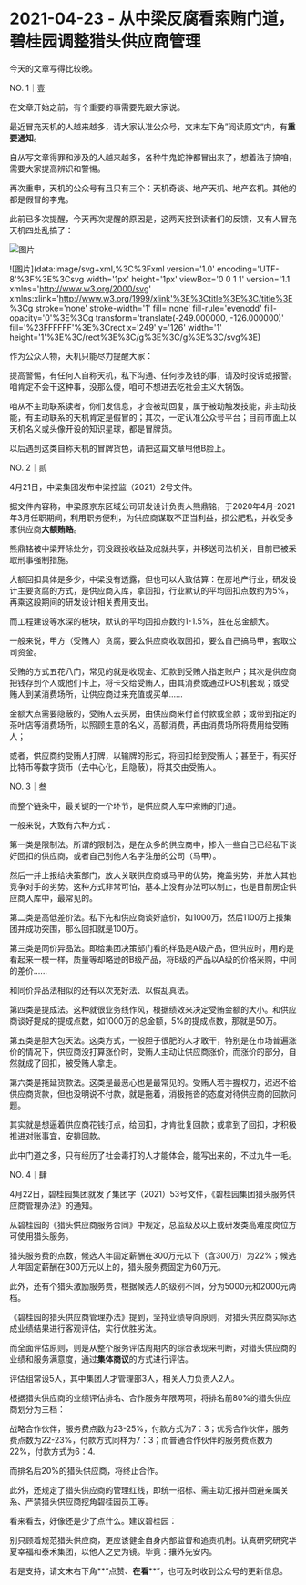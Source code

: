 # 2021-04-23 - 从中梁反腐看索贿门道，碧桂园调整猎头供应商管理

今天的文章写得比较晚。

NO. 1｜壹

在文章开始之前，有个重要的事需要先跟大家说。

最近冒充天机的人越来越多，请大家认准公众号，文末左下角”阅读原文“内，有**重要通知**。

自从写文章得罪和涉及的人越来越多，各种牛鬼蛇神都冒出来了，想着法子搞咱，需要大家提高辨识和警惕。

再次重申，天机的公众号有且只有三个：天机奇谈、地产天机、地产玄机。其他的都是假冒的李鬼。

此前已多次提醒，今天再次提醒的原因是，这两天接到读者们的反馈，又有人冒充天机四处乱搞了：

![图片](https://mmbiz.qpic.cn/mmbiz_jpg/11MRJ9lllc1M1FVrpbj4HWbsQ4Q0yuCTacSibiccyFymdoBIb3ickPudibuLC3icKrOLxBN8U1iaAibzR41sFUSnP30Fw/640?wx_fmt=jpeg&tp=webp&wxfrom=5&wx_lazy=1)

![图片](data:image/svg+xml,%3C%3Fxml version='1.0' encoding='UTF-8'%3F%3E%3Csvg width='1px' height='1px' viewBox='0 0 1 1' version='1.1' xmlns='http://www.w3.org/2000/svg' xmlns:xlink='http://www.w3.org/1999/xlink'%3E%3Ctitle%3E%3C/title%3E%3Cg stroke='none' stroke-width='1' fill='none' fill-rule='evenodd' fill-opacity='0'%3E%3Cg transform='translate(-249.000000, -126.000000)' fill='%23FFFFFF'%3E%3Crect x='249' y='126' width='1' height='1'%3E%3C/rect%3E%3C/g%3E%3C/g%3E%3C/svg%3E)

作为公众人物，天机只能尽力提醒大家：

提高警惕，有任何人自称天机，私下沟通、任何涉及钱的事，请及时投诉或报警。咱肯定不会干这种事，没那么傻，咱可不想进去吃社会主义大锅饭。

咱从不主动联系读者，你们发信息，才会被动回复，属于被动触发技能，非主动技能，有主动联系的天机肯定是假冒的；其次，一定认准公众号平台；目前市面上以天机名义或头像开设的知识星球，都是冒牌货。

以后遇到这类自称天机的冒牌货色，请把这篇文章甩他B脸上。

NO. 2｜贰

4月21日，中梁集团发布中梁控监（2021）2号文件。

据文件内容称，中梁原京东区域公司研发设计负责人熊鼎铭，于2020年4月-2021年3月任职期间，利用职务便利，为供应商谋取不正当利益，损公肥私，并收受多家供应商**大额贿赂**。

熊鼎铭被中梁开除处分，罚没跟投收益及成就共享，并移送司法机关，目前已被采取刑事强制措施。

大额回扣具体是多少，中梁没有透露，但也可以大致估算：在房地产行业，研发设计主要贪腐的方式，是供应商入库，拿回扣，行业默认的平均回扣点数约为5%，再乘这段期间的研发设计相关费用支出。

而工程建设等水深的板块，默认的平均回扣点数约1-1.5%，胜在总金额大。

一般来说，甲方（受贿人）贪腐，要么供应商收取回扣，要么自己搞马甲，套取公司资金。

受贿的方式五花八门，常见的就是收现金、汇款到受贿人指定账户；其次是供应商把钱存到个人或他们卡上，将卡交给受贿人，由其消费或通过POS机套现；或受贿人到某消费场所，让供应商过来充值或买单......

金额大点需要隐蔽的，受贿人去买房，由供应商来付首付款或全款；或带到指定的茶叶店等消费场所，以照顾生意的名义，高额消费，再由消费场所将费用给受贿人；

或者，供应商约受贿人打牌，以输牌的形式，将回扣给到受贿人；甚至于，有买好比特币等数字货币（去中心化，且隐蔽），将其交由受贿人。

NO. 3｜叁

而整个链条中，最关键的一个环节，是供应商入库中索贿的门道。

一般来说，大致有六种方式：

第一类是限制法。所谓的限制法，是在众多的供应商中，掺入一些自己已经私下谈好回扣的供应商，或者自己别他人名字注册的公司（马甲）。

然后一并上报给决策部门，放大关联供应商或马甲的优势，掩盖劣势，并放大其他竞争对手的劣势。这种方式非常可怕，基本上没有办法可以制止，也是目前房企供应商入库中，最常见的。

第二类是高低差价法。私下先和供应商谈好底价，如1000万，然后1100万上报集团并成功突围，那么回扣就是100万。

第三类是同价异品法。即给集团决策部门看的样品是A级产品，但供应时，用的是看起来一模一样，质量等却略逊的B级产品，将B级的产品以A级的价格采购，中间的差价......

和同价异品法相似的还有以次充好法、以假乱真法。

第四类是提成法。这种就很业务线作风，根据绩效来决定受贿金额的大小。和供应商谈好提成的提成点数，如1000万的总金额，5%的提成点数，那就是50万。

第五类是胆大包天法。这类方式，一般胆子很肥的人才敢干，特别是在市场普遍涨价的情况下，供应商没打算涨价时，受贿人主动让供应商涨价，而涨价的部分，自然就成了回扣，被受贿人拿走。

第六类是拖延货款法。这类是最恶心也是最常见的。受贿人若手握权力，迟迟不给供应商货款，但也没明说不付款，就是拖着，消极拖沓的态度对待供应商的回款问题。

其实就是想逼着供应商花钱打点，给回扣，才肯批复回款；或拿到了回扣，才积极推进对账事宜，安排回款。

此中门道之多，只有经历了社会毒打的人才能体会，能写出来的，不过九牛一毛。

NO. 4｜肆

4月22日，碧桂园集团就发了集团字（2021）53号文件，《碧桂园集团猎头服务供应商管理办法》的通知。

从碧桂园的《猎头供应商服务合同》中规定，总监级及以上或研发类高难度岗位方可使用猎头服务。

猎头服务费的点数，候选人年固定薪酬在300万元以下（含300万）为22%；候选人年固定薪酬在300万元以上的，猎头服务费固定为60万元。

此外，还有个猎头激励服务费，根据候选人的级别不同，分为5000元和2000元两档。

《碧桂园的猎头供应商管理办法》提到，坚持业绩导向原则，对猎头供应商实际达成业绩结果进行客观评估，实行优胜劣汰。

而全面评估原则，则是从整个服务评估周期内的综合表现来判断，对猎头供应商的业绩和服务满意度，通过**集体商议**的方式进行评估。

评估组常设5人，其中集团人才管理部3人，相关人力负责人2人。

根据猎头供应商的业绩评估排名、合作服务年限两项，将排名前80%的猎头供应商划分为三档：

战略合作伙伴，服务费点数为23-25%，付款方式为7：3；优秀合作伙伴，服务费点数为22-23%，付款方式同样为7：3；而普通合作伙伴的服务费点数为22%，付款方式为6：4.

而排名后20%的猎头供应商，将终止合作。

此外，还规定了猎头供应商的管理红线，即统一招标、需主动汇报并回避亲属关系、严禁猎头供应商挖角碧桂园员工等。

看来看去，好像还是少了点什么。建议碧桂园：

别只顾着规范猎头供应商，更应该健全自身内部监督和追责机制。认真研究研究华夏幸福和泰禾集团，以他人之史为镜。毕竟：攘外先安内。

若是支持，请文末右下角**“点赞、**在看****”，也可及时收到公众号的更新信息。